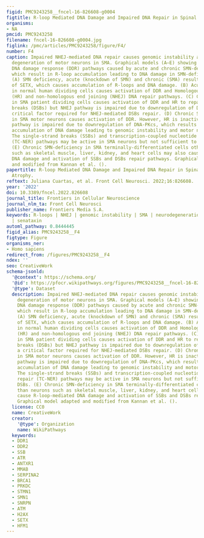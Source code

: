 ```yaml
---
figid: PMC9243258__fncel-16-826608-g0004
figtitle: R-loop Mediated DNA Damage and Impaired DNA Repair in Spinal Muscular Atrophy
organisms:
- NA
pmcid: PMC9243258
filename: fncel-16-826608-g0004.jpg
figlink: /pmc/articles/PMC9243258/figure/F4/
number: F4
caption: Impaired NHEJ-mediated DNA repair causes genomic instability and selective
  degeneration of motor neurons in SMA. Graphical models (A–E) showing the activation
  DNA damage response (DDR) pathways caused by acute and chronic SMN-deficiencies,
  which result in R-loop accumulation leading to DNA damage in SMN-deficient cells.
  (A) SMN deficiency, acute (knockdown of SMN) and chronic (SMA) result in downregulation
  of SETX, which causes accumulation of R-loops and DNA damage. (B) Acute SMN-deficiency
  in normal human dividing cells causes activation of DDR and Homologous recombination
  (HR) and non-homologous end joining (NHEJ) DNA repair pathways. (C) Chronic SMN-deficiency
  in SMA patient dividing cells causes activation of DDR and HR to repair double-strand
  breaks (DSBs) but NHEJ pathway is impaired due to downregulation of DNA-PKcs, a
  critical factor required for NHEJ-mediated DSBs repair. (D) Chronic SMN-deficiency
  in SMA motor neurons causes activation of DDR. However, HR is inactive and NHEJ
  pathway is impaired due to downregulation of DNA-PKcs, which results in gradual
  accumulation of DNA damage leading to genomic instability and motor neuron degeneration.
  The single-strand breaks (SSBs) and transcription-coupled nucleotide exchange repair
  (TC-NER) pathways may be active in SMA neurons but not sufficient to prevent DSBs.
  (E) Chronic SMN-deficiency in SMA terminally-differentiated cells other than neurons
  such as skeletal muscle, liver, kidney, and heart cells may also cause R-loop-mediated
  DNA damage and activation of SSBs and DSBs repair pathways. Graphical model adapted
  and modified from Kannan et al. ().
papertitle: R-loop Mediated DNA Damage and Impaired DNA Repair in Spinal Muscular
  Atrophy.
reftext: Juliana Cuartas, et al. Front Cell Neurosci. 2022;16:826608.
year: '2022'
doi: 10.3389/fncel.2022.826608
journal_title: Frontiers in Cellular Neuroscience
journal_nlm_ta: Front Cell Neurosci
publisher_name: Frontiers Media S.A.
keywords: R-loops | NHEJ | genomic instability | SMA | neurodegeneration | ALS | ZPR1
  | senataxin
automl_pathway: 0.8444445
figid_alias: PMC9243258__F4
figtype: Figure
organisms_ner:
- Homo sapiens
redirect_from: /figures/PMC9243258__F4
ndex: ''
seo: CreativeWork
schema-jsonld:
  '@context': https://schema.org/
  '@id': https://pfocr.wikipathways.org/figures/PMC9243258__fncel-16-826608-g0004.html
  '@type': Dataset
  description: Impaired NHEJ-mediated DNA repair causes genomic instability and selective
    degeneration of motor neurons in SMA. Graphical models (A–E) showing the activation
    DNA damage response (DDR) pathways caused by acute and chronic SMN-deficiencies,
    which result in R-loop accumulation leading to DNA damage in SMN-deficient cells.
    (A) SMN deficiency, acute (knockdown of SMN) and chronic (SMA) result in downregulation
    of SETX, which causes accumulation of R-loops and DNA damage. (B) Acute SMN-deficiency
    in normal human dividing cells causes activation of DDR and Homologous recombination
    (HR) and non-homologous end joining (NHEJ) DNA repair pathways. (C) Chronic SMN-deficiency
    in SMA patient dividing cells causes activation of DDR and HR to repair double-strand
    breaks (DSBs) but NHEJ pathway is impaired due to downregulation of DNA-PKcs,
    a critical factor required for NHEJ-mediated DSBs repair. (D) Chronic SMN-deficiency
    in SMA motor neurons causes activation of DDR. However, HR is inactive and NHEJ
    pathway is impaired due to downregulation of DNA-PKcs, which results in gradual
    accumulation of DNA damage leading to genomic instability and motor neuron degeneration.
    The single-strand breaks (SSBs) and transcription-coupled nucleotide exchange
    repair (TC-NER) pathways may be active in SMA neurons but not sufficient to prevent
    DSBs. (E) Chronic SMN-deficiency in SMA terminally-differentiated cells other
    than neurons such as skeletal muscle, liver, kidney, and heart cells may also
    cause R-loop-mediated DNA damage and activation of SSBs and DSBs repair pathways.
    Graphical model adapted and modified from Kannan et al. ().
  license: CC0
  name: CreativeWork
  creator:
    '@type': Organization
    name: WikiPathways
  keywords:
  - DDR1
  - DDR2
  - SSB
  - ATR
  - ANTXR1
  - MMAB
  - SERPINA2
  - BRCA1
  - PRKDC
  - STMN1
  - SMN1
  - SNRPN
  - ATM
  - H2AX
  - SETX
  - HFM1
---
```

